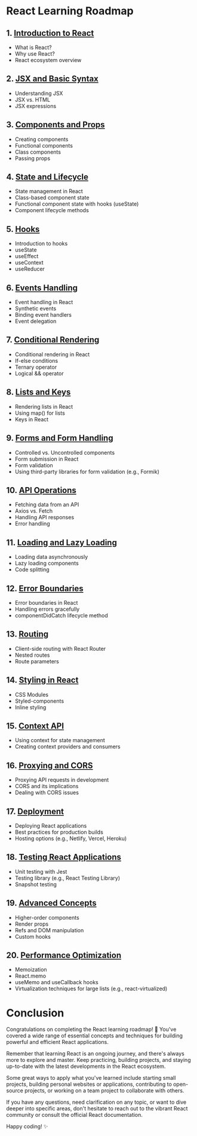 # React Learning Roadmap

## 1. [Introduction to React](./Learning/Introduction.md)
   - What is React?
   - Why use React?
   - React ecosystem overview

## 2. [JSX and Basic Syntax](./Learning/JSX.md)
   - Understanding JSX
   - JSX vs. HTML
   - JSX expressions

## 3. [Components and Props](./Learning/components.md)
   - Creating components
   - Functional components
   - Class components
   - Passing props

## 4. [State and Lifecycle](./Learning/state.md)
   - State management in React
   - Class-based component state
   - Functional component state with hooks (useState)
   - Component lifecycle methods

## 5. [Hooks](./Learning/hooks.md)
   - Introduction to hooks
   - useState
   - useEffect
   - useContext
   - useReducer

## 6. [Events Handling](./Learning/events.md)
   - Event handling in React
   - Synthetic events
   - Binding event handlers
   - Event delegation

## 7. [Conditional Rendering](./Learning/conditional_rendering.md)
   - Conditional rendering in React
   - If-else conditions
   - Ternary operator
   - Logical && operator

## 8. [Lists and Keys](./Learning/lists.md)
   - Rendering lists in React
   - Using map() for lists
   - Keys in React

## 9. [Forms and Form Handling](./Learning/forms.md)
   - Controlled vs. Uncontrolled components
   - Form submission in React
   - Form validation
   - Using third-party libraries for form validation (e.g., Formik)

## 10. [API Operations](./Learning/APIs.md)
   - Fetching data from an API
   - Axios vs. Fetch
   - Handling API responses
   - Error handling

## 11. [Loading and Lazy Loading](./Learning/loading.md)
   - Loading data asynchronously
   - Lazy loading components
   - Code splitting

## 12. [Error Boundaries](./Learning/error.md)
   - Error boundaries in React
   - Handling errors gracefully
   - componentDidCatch lifecycle method

## 13. [Routing](./Learning/routing.md)
   - Client-side routing with React Router
   - Nested routes
   - Route parameters

## 14. [Styling in React](./Learning/styling.md)
   - CSS Modules
   - Styled-components
   - Inline styling

## 15. [Context API](./Learning/context.md)
   - Using context for state management
   - Creating context providers and consumers

## 16. [Proxying and CORS](./Learning/proxying.md)
   - Proxying API requests in development
   - CORS and its implications
   - Dealing with CORS issues

## 17. [Deployment](./Learning/deployment.md)
   - Deploying React applications
   - Best practices for production builds
   - Hosting options (e.g., Netlify, Vercel, Heroku)

## 18. [Testing React Applications](./Learning/testing.md)
   - Unit testing with Jest
   - Testing library (e.g., React Testing Library)
   - Snapshot testing

## 19. [Advanced Concepts](./Learning/advanced_concepts.md)
   - Higher-order components
   - Render props
   - Refs and DOM manipulation
   - Custom hooks

## 20. [Performance Optimization](./Learning//performance.md)
   - Memoization
   - React.memo
   - useMemo and useCallback hooks
   - Virtualization techniques for large lists (e.g., react-virtualized)


# Conclusion

Congratulations on completing the React learning roadmap! 🎉 You've covered a wide range of essential concepts and techniques for building powerful and efficient React applications.

Remember that learning React is an ongoing journey, and there's always more to explore and master. Keep practicing, building projects, and staying up-to-date with the latest developments in the React ecosystem.

Some great ways to apply what you've learned include starting small projects, building personal websites or applications, contributing to open-source projects, or working on a team project to collaborate with others.

If you have any questions, need clarification on any topic, or want to dive deeper into specific areas, don't hesitate to reach out to the vibrant React community or consult the official React documentation.

Happy coding! ✨
